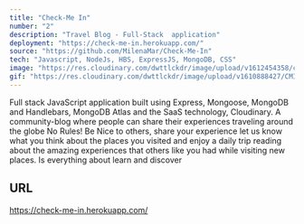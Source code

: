 ```yaml
---
title: "Check-Me In"
number: "2"
description: "Travel Blog - Full-Stack  application"
deployment: "https://check-me-in.herokuapp.com/"
source: "https://github.com/MilenaMar/Check-Me-In"
tech: "Javascript, NodeJs, HBS, ExpressJS, MongoDB, CSS"
image: "https://res.cloudinary.com/dwttlckdr/image/upload/v1612454358/checkmein_tumyp6.png"
gif: "https://res.cloudinary.com/dwttlckdr/image/upload/v1610888427/CMIN_bzgtg2.gif"
---
```



Full stack JavaScript application built using Express, Mongoose, MongoDB and Handlebars, MongoDB Atlas and the
SaaS technology, Cloudinary.
A community-blog where people can share their experiences traveling around the globe
No Rules! Be Nice to others, share your experience let us know what you think about the places you visited and enjoy a daily trip reading about the amazing experiences that others like you had while visiting new places.
Is everything about learn and discover

## URL

https://check-me-in.herokuapp.com/
